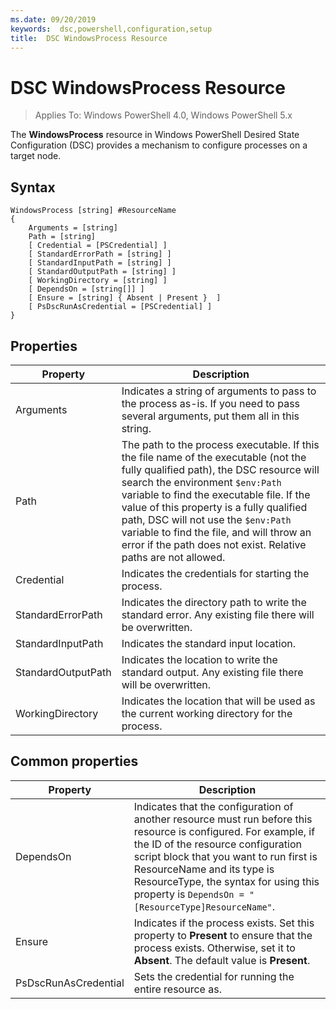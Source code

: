 ```yaml
---
ms.date: 09/20/2019
keywords:  dsc,powershell,configuration,setup
title:  DSC WindowsProcess Resource
---
```

# DSC WindowsProcess Resource

> Applies To: Windows PowerShell 4.0, Windows PowerShell 5.x

The **WindowsProcess** resource in Windows PowerShell Desired State Configuration (DSC) provides a
mechanism to configure processes on a target node.

## Syntax

```Syntax
WindowsProcess [string] #ResourceName
{
    Arguments = [string]
    Path = [string]
    [ Credential = [PSCredential] ]
    [ StandardErrorPath = [string] ]
    [ StandardInputPath = [string] ]
    [ StandardOutputPath = [string] ]
    [ WorkingDirectory = [string] ]
    [ DependsOn = [string[]] ]
    [ Ensure = [string] { Absent | Present }  ]
    [ PsDscRunAsCredential = [PSCredential] ]
}
```

## Properties

|Property |Description |
|---|---|
|Arguments |Indicates a string of arguments to pass to the process as-is. If you need to pass several arguments, put them all in this string. |
|Path |The path to the process executable. If this the file name of the executable (not the fully qualified path), the DSC resource will search the environment `$env:Path` variable to find the executable file. If the value of this property is a fully qualified path, DSC will not use the `$env:Path` variable to find the file, and will throw an error if the path does not exist. Relative paths are not allowed. |
|Credential |Indicates the credentials for starting the process. |
|StandardErrorPath |Indicates the directory path to write the standard error. Any existing file there will be overwritten. |
|StandardInputPath |Indicates the standard input location. |
|StandardOutputPath |Indicates the location to write the standard output. Any existing file there will be overwritten. |
|WorkingDirectory |Indicates the location that will be used as the current working directory for the process. |

## Common properties

|Property |Description |
|---|---|
|DependsOn |Indicates that the configuration of another resource must run before this resource is configured. For example, if the ID of the resource configuration script block that you want to run first is ResourceName and its type is ResourceType, the syntax for using this property is `DependsOn = "[ResourceType]ResourceName"`. |
|Ensure |Indicates if the process exists. Set this property to **Present** to ensure that the process exists. Otherwise, set it to **Absent**. The default value is **Present**. |
|PsDscRunAsCredential |Sets the credential for running the entire resource as. |
